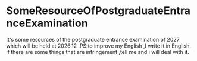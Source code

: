 # SomeResourceOfPostgraduateEntranceExamination
It's some resources of the postgraduate entrance examination of 2027 which will be held at 2026.12 .PS:to improve my English ,I write it in English.
if there are some things that are infringement ,tell me and i will deal with it.

